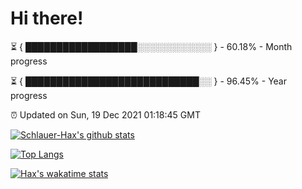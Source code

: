 # Hi there!

⏳ { ██████████████████░░░░░░░░░░░░ } - 60.18% - Month progress

⏳ { ████████████████████████████░░ } - 96.45% - Year progress

⏰ Updated on Sun, 19 Dec 2021 01:18:45 GMT


[![Schlauer-Hax's github stats](https://github-readme-stats.vercel.app/api?username=Schlauer-Hax&show_icons=true&theme=dark&count_private=true)](https://github.com/Schlauer-Hax)


[![Top Langs](https://github-readme-stats.vercel.app/api/top-langs/?username=Schlauer-Hax&layout=compact&theme=dark)](https://github.com/Schlauer-Hax?tab=repositories)


[![Hax's wakatime stats](https://github-readme-stats.vercel.app/api/wakatime?username=Hax&theme=dark)](https://wakatime.com/@Hax)

